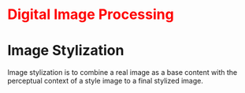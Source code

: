 # <span style='color:red'>Digital Image Processing</span>

# Image Stylization

Image stylization is to combine a real image as a base content with the perceptual context of a style image to a final stylized image.